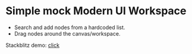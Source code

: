 # Simple mock Modern UI Workspace

- Search and add nodes from a hardcoded list.
- Drag nodes around the canvas/workspace.

Stackblitz demo: [click](https://stackblitz.com/edit/knime-frontend-challenge-ivan?file=src/components/MainCanvas.vue)
